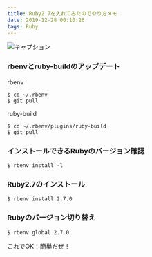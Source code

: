 ```yaml
---
title: Ruby2.7を入れてみたのでやり方メモ
date: 2019-12-28 00:10:26
tags: Ruby
---
```


![キャプション](https://kouji0224.github.io/jekyll/assets/images/ruby2.7.png)

### rbenvとruby-buildのアップデート

rbenv

```
$ cd ~/.rbenv
$ git pull
```

ruby-build

```
$ cd ~/.rbenv/plugins/ruby-build
$ git pull
```


### インストールできるRubyのバージョン確認


```
$ rbenv install -l
```


### Ruby2.7のインストール


```
$ rbenv install 2.7.0
```


### Rubyのバージョン切り替え


```
$ rbenv global 2.7.0
```


これでOK！簡単だぜ！